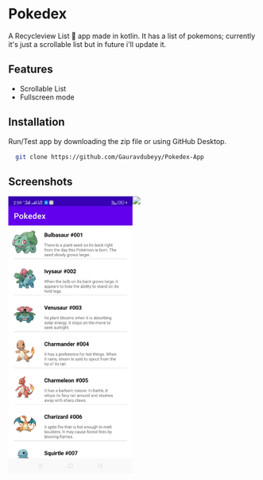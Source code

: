 
# Pokedex

A Recycleview List 📃 app made in kotlin. It has a list of pokemons; currently it's just a scrollable list but in future i'll update it. 


## Features

- Scrollable List
- Fullscreen mode



## Installation

Run/Test app by downloading the zip file or using GitHub Desktop.

```bash
  git clone https://github.com/Gauravdubeyy/Pokedex-App
```
    
## Screenshots
<img align="left" src="https://github.com/Gauravdubeyy/Pokedex-App/blob/master/Screenshots/screenshot.jpg" width="250" />
<img align="left" src="https://github.com/Gauravdubeyy/Pokedex-App/blob/master/Screenshots/screen_rec.mp4" width="250" />
